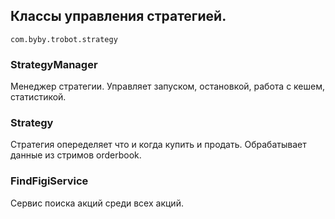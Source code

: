 ## Классы управления стратегией. 
`com.byby.trobot.strategy`
### StrategyManager
Менеджер стратегии. 
Управляет запуском, остановкой, работа с кешем, статистикой.
 
### Strategy
Стратегия опеределяет что и когда купить и продать. Обрабатывает данные из стримов orderbook.

### FindFigiService
Сервис поиска акций среди всех акций.